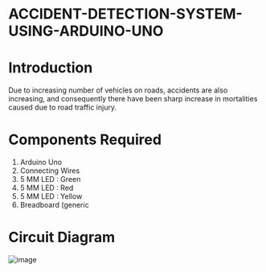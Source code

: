 # ACCIDENT-DETECTION-SYSTEM-USING-ARDUINO-UNO

# Introduction
Due to increasing number of vehicles on roads, accidents are also increasing, and consequently there have been sharp increase in mortalities caused due to road traffic injury.

# Components Required
1. Arduino Uno
2. Connecting Wires
3. 5 MM LED : Green
4. 5 MM LED : Red
5. 5 MM LED : Yellow
6. Breadboard (generic

# Circuit Diagram
![image](
)

